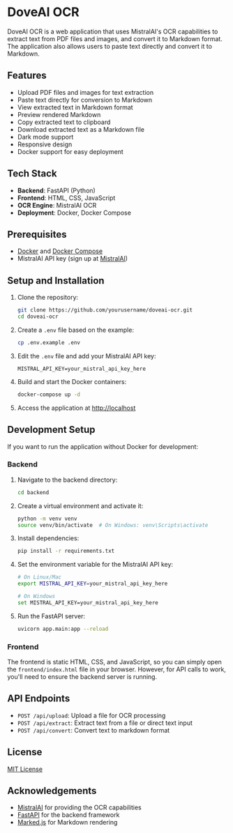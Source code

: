 # DoveAI OCR

DoveAI OCR is a web application that uses MistralAI's OCR capabilities to extract text from PDF files and images, and convert it to Markdown format. The application also allows users to paste text directly and convert it to Markdown.

## Features

- Upload PDF files and images for text extraction
- Paste text directly for conversion to Markdown
- View extracted text in Markdown format
- Preview rendered Markdown
- Copy extracted text to clipboard
- Download extracted text as a Markdown file
- Dark mode support
- Responsive design
- Docker support for easy deployment

## Tech Stack

- **Backend**: FastAPI (Python)
- **Frontend**: HTML, CSS, JavaScript
- **OCR Engine**: MistralAI OCR
- **Deployment**: Docker, Docker Compose

## Prerequisites

- [Docker](https://www.docker.com/get-started) and [Docker Compose](https://docs.docker.com/compose/install/)
- MistralAI API key (sign up at [MistralAI](https://mistral.ai/))

## Setup and Installation

1. Clone the repository:
   ```bash
   git clone https://github.com/yourusername/doveai-ocr.git
   cd doveai-ocr
   ```

2. Create a `.env` file based on the example:
   ```bash
   cp .env.example .env
   ```

3. Edit the `.env` file and add your MistralAI API key:
   ```
   MISTRAL_API_KEY=your_mistral_api_key_here
   ```

4. Build and start the Docker containers:
   ```bash
   docker-compose up -d
   ```

5. Access the application at [http://localhost](http://localhost)

## Development Setup

If you want to run the application without Docker for development:

### Backend

1. Navigate to the backend directory:
   ```bash
   cd backend
   ```

2. Create a virtual environment and activate it:
   ```bash
   python -m venv venv
   source venv/bin/activate  # On Windows: venv\Scripts\activate
   ```

3. Install dependencies:
   ```bash
   pip install -r requirements.txt
   ```

4. Set the environment variable for the MistralAI API key:
   ```bash
   # On Linux/Mac
   export MISTRAL_API_KEY=your_mistral_api_key_here
   
   # On Windows
   set MISTRAL_API_KEY=your_mistral_api_key_here
   ```

5. Run the FastAPI server:
   ```bash
   uvicorn app.main:app --reload
   ```

### Frontend

The frontend is static HTML, CSS, and JavaScript, so you can simply open the `frontend/index.html` file in your browser. However, for API calls to work, you'll need to ensure the backend server is running.

## API Endpoints

- `POST /api/upload`: Upload a file for OCR processing
- `POST /api/extract`: Extract text from a file or direct text input
- `POST /api/convert`: Convert text to markdown format

## License

[MIT License](LICENSE)

## Acknowledgements

- [MistralAI](https://mistral.ai/) for providing the OCR capabilities
- [FastAPI](https://fastapi.tiangolo.com/) for the backend framework
- [Marked.js](https://marked.js.org/) for Markdown rendering

